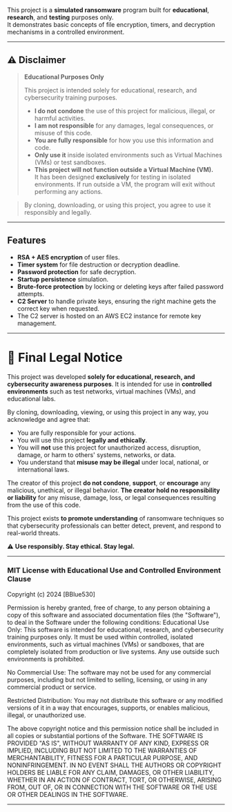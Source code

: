 This project is a **simulated ransomware** program built for **educational**, **research**, and **testing** purposes only.  
It demonstrates basic concepts of file encryption, timers, and decryption mechanisms in a controlled environment.

---

## ⚠️ Disclaimer

> **Educational Purposes Only**  
>  
> This project is intended solely for educational, research, and cybersecurity training purposes.  
>  
> - **I do not condone** the use of this project for malicious, illegal, or harmful activities.
> - **I am not responsible** for any damages, legal consequences, or misuse of this code.
> - **You are fully responsible** for how you use this information and code.
> - **Only use it** inside isolated environments such as Virtual Machines (VMs) or test sandboxes.
> - **This project will not function outside a Virtual Machine (VM).**  
>   It has been designed **exclusively** for testing in isolated environments. If run outside a VM, the program will exit without performing any actions.

> By cloning, downloading, or using this project, you agree to use it responsibly and legally.

---

## Features

- **RSA + AES encryption** of user files.
- **Timer system** for file destruction or decryption deadline.
- **Password protection** for safe decryption.
- **Startup persistence** simulation.
- **Brute-force protection** by locking or deleting keys after failed password attempts.
- **C2 Server** to handle private keys, ensuring the right machine gets the correct key when requested.
- The C2 server is hosted on an AWS EC2 instance for remote key management.

---

# 📜 Final Legal Notice

 This project was developed **solely for educational, research, and cybersecurity awareness purposes**.
 It is intended for use in **controlled environments** such as test networks, virtual machines (VMs), and educational labs.

 By cloning, downloading, viewing, or using this project in any way, you acknowledge and agree that:
 - You are fully responsible for your actions.
 - You will use this project **legally and ethically**.
 - You will **not** use this project for unauthorized access, disruption, damage, or harm to others' systems, networks, or data.
 - You understand that **misuse may be illegal** under local, national, or international laws.

 The creator of this project **do not condone**, **support**, or **encourage** any malicious, unethical, or illegal behavior.
 **The creator hold no responsibility or liability** for any misuse, damage, loss, or legal consequences resulting from the use of this code.

 This project exists **to promote understanding** of ransomware techniques so that cybersecurity professionals can better detect, prevent, and respond to real-world threats.

 ⚠️ **Use responsibly. Stay ethical. Stay legal.**

---

### MIT License with Educational Use and Controlled Environment Clause
Copyright (c) 2024 [BBlue530]

Permission is hereby granted, free of charge, to any person obtaining a copy of this software and associated documentation files (the "Software"), to deal in the Software under the following conditions:
Educational Use Only:
This software is intended for educational, research, and cybersecurity training purposes only. It must be used within controlled, isolated environments, such as virtual machines (VMs) or sandboxes, that are completely isolated from production or live systems. Any use outside such environments is prohibited.

No Commercial Use:
The software may not be used for any commercial purposes, including but not limited to selling, licensing, or using in any commercial product or service.

Restricted Distribution:
You may not distribute this software or any modified versions of it in a way that encourages, supports, or enables malicious, illegal, or unauthorized use.

The above copyright notice and this permission notice shall be included in all copies or substantial portions of the Software.
THE SOFTWARE IS PROVIDED "AS IS", WITHOUT WARRANTY OF ANY KIND, EXPRESS OR IMPLIED, INCLUDING BUT NOT LIMITED TO THE WARRANTIES OF MERCHANTABILITY, FITNESS FOR A PARTICULAR PURPOSE, AND NONINFRINGEMENT. IN NO EVENT SHALL THE AUTHORS OR COPYRIGHT HOLDERS BE LIABLE FOR ANY CLAIM, DAMAGES, OR OTHER LIABILITY, WHETHER IN AN ACTION OF CONTRACT, TORT, OR OTHERWISE, ARISING FROM, OUT OF, OR IN CONNECTION WITH THE SOFTWARE OR THE USE OR OTHER DEALINGS IN THE SOFTWARE.


---
